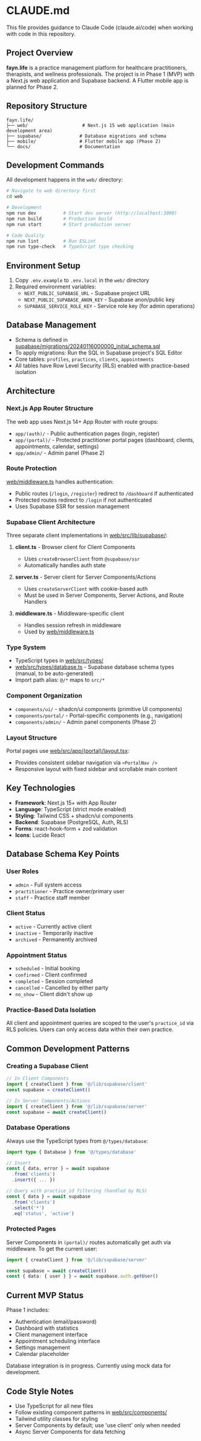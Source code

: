 # CLAUDE.md

This file provides guidance to Claude Code (claude.ai/code) when working with code in this repository.

## Project Overview

**fayn.life** is a practice management platform for healthcare practitioners, therapists, and wellness professionals. The project is in Phase 1 (MVP) with a Next.js web application and Supabase backend. A Flutter mobile app is planned for Phase 2.

## Repository Structure

```
fayn.life/
├── web/                    # Next.js 15 web application (main development area)
├── supabase/              # Database migrations and schema
├── mobile/                # Flutter mobile app (Phase 2)
└── docs/                  # Documentation
```

## Development Commands

All development happens in the `web/` directory:

```bash
# Navigate to web directory first
cd web

# Development
npm run dev          # Start dev server (http://localhost:3000)
npm run build        # Production build
npm run start        # Start production server

# Code Quality
npm run lint         # Run ESLint
npm run type-check   # TypeScript type checking
```

## Environment Setup

1. Copy `.env.example` to `.env.local` in the `web/` directory
2. Required environment variables:
   - `NEXT_PUBLIC_SUPABASE_URL` - Supabase project URL
   - `NEXT_PUBLIC_SUPABASE_ANON_KEY` - Supabase anon/public key
   - `SUPABASE_SERVICE_ROLE_KEY` - Service role key (for admin operations)

## Database Management

- Schema is defined in [supabase/migrations/20240116000000_initial_schema.sql](supabase/migrations/20240116000000_initial_schema.sql)
- To apply migrations: Run the SQL in Supabase project's SQL Editor
- Core tables: `profiles`, `practices`, `clients`, `appointments`
- All tables have Row Level Security (RLS) enabled with practice-based isolation

## Architecture

### Next.js App Router Structure

The web app uses Next.js 14+ App Router with route groups:

- `app/(auth)/` - Public authentication pages (login, register)
- `app/(portal)/` - Protected practitioner portal pages (dashboard, clients, appointments, calendar, settings)
- `app/admin/` - Admin panel (Phase 2)

### Route Protection

[web/middleware.ts](web/middleware.ts) handles authentication:
- Public routes (`/login`, `/register`) redirect to `/dashboard` if authenticated
- Protected routes redirect to `/login` if not authenticated
- Uses Supabase SSR for session management

### Supabase Client Architecture

Three separate client implementations in [web/src/lib/supabase/](web/src/lib/supabase/):

1. **client.ts** - Browser client for Client Components
   - Uses `createBrowserClient` from `@supabase/ssr`
   - Automatically handles auth state

2. **server.ts** - Server client for Server Components/Actions
   - Uses `createServerClient` with cookie-based auth
   - Must be used in Server Components, Server Actions, and Route Handlers

3. **middleware.ts** - Middleware-specific client
   - Handles session refresh in middleware
   - Used by [web/middleware.ts](web/middleware.ts)

### Type System

- TypeScript types in [web/src/types/](web/src/types/)
- [web/src/types/database.ts](web/src/types/database.ts) - Supabase database schema types (manual, to be auto-generated)
- Import path alias: `@/*` maps to `src/*`

### Component Organization

- `components/ui/` - shadcn/ui components (primitive UI components)
- `components/portal/` - Portal-specific components (e.g., navigation)
- `components/admin/` - Admin panel components (Phase 2)

### Layout Structure

Portal pages use [web/src/app/(portal)/layout.tsx](web/src/app/(portal)/layout.tsx):
- Provides consistent sidebar navigation via `<PortalNav />`
- Responsive layout with fixed sidebar and scrollable main content

## Key Technologies

- **Framework**: Next.js 15+ with App Router
- **Language**: TypeScript (strict mode enabled)
- **Styling**: Tailwind CSS + shadcn/ui components
- **Backend**: Supabase (PostgreSQL, Auth, RLS)
- **Forms**: react-hook-form + zod validation
- **Icons**: Lucide React

## Database Schema Key Points

### User Roles
- `admin` - Full system access
- `practitioner` - Practice owner/primary user
- `staff` - Practice staff member

### Client Status
- `active` - Currently active client
- `inactive` - Temporarily inactive
- `archived` - Permanently archived

### Appointment Status
- `scheduled` - Initial booking
- `confirmed` - Client confirmed
- `completed` - Session completed
- `cancelled` - Cancelled by either party
- `no_show` - Client didn't show up

### Practice-Based Data Isolation
All client and appointment queries are scoped to the user's `practice_id` via RLS policies. Users can only access data within their own practice.

## Common Development Patterns

### Creating a Supabase Client

```typescript
// In Client Components
import { createClient } from '@/lib/supabase/client'
const supabase = createClient()

// In Server Components/Actions
import { createClient } from '@/lib/supabase/server'
const supabase = await createClient()
```

### Database Operations

Always use the TypeScript types from `@/types/database`:

```typescript
import type { Database } from '@/types/database'

// Insert
const { data, error } = await supabase
  .from('clients')
  .insert({ ... })

// Query with practice_id filtering (handled by RLS)
const { data } = await supabase
  .from('clients')
  .select('*')
  .eq('status', 'active')
```

### Protected Pages

Server Components in `(portal)/` routes automatically get auth via middleware. To get the current user:

```typescript
import { createClient } from '@/lib/supabase/server'

const supabase = await createClient()
const { data: { user } } = await supabase.auth.getUser()
```

## Current MVP Status

Phase 1 includes:
- Authentication (email/password)
- Dashboard with statistics
- Client management interface
- Appointment scheduling interface
- Settings management
- Calendar placeholder

Database integration is in progress. Currently using mock data for development.

## Code Style Notes

- Use TypeScript for all new files
- Follow existing component patterns in [web/src/components/](web/src/components/)
- Tailwind utility classes for styling
- Server Components by default; use 'use client' only when needed
- Async Server Components for data fetching

